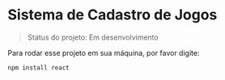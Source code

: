 <h1>Sistema de Cadastro de Jogos</h1>

> Status do projeto: Em desenvolvimento

Para rodar esse projeto em sua máquina, por favor digite:

```
npm install react
```
